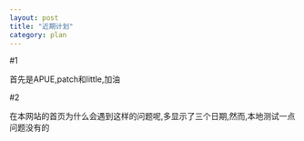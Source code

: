 ```yaml
---
layout: post
title: "近期计划"
category: plan
---
```

#1

首先是APUE,patch和little,加油

#2

在本网站的首页为什么会遇到这样的问题呢,多显示了三个日期,然而,本地测试一点问题没有的
